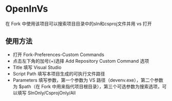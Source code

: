 # OpenInVs
在 Fork 中使用该项目可以搜索项目目录中的sln和csproj文件并用 vs 打开

## 使用方法
* 打开 Fork-Preferences-Custom Commands
* 点击左下角的加号(+)选择 Add Repository Custom Command 选项
* Title 填写 Visual Studio
* Script Path 填写本项目生成的可执行文件路径
* Parameters 填写参数，第一个参数为 VS 路径（devenv.exe），第二个参数为 $path（在 Fork 中用来指代项目根目录），第三个可选参数为搜索选项，可以填写 SlnOnly/CsprojOnly/All